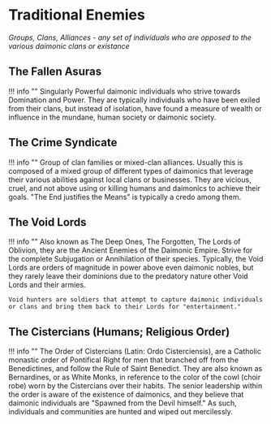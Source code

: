 # Traditional Enemies
*Groups, Clans, Alliances - any set of individuals who are opposed to the various daimonic clans or existance*

## The Fallen Asuras
!!! info ""
    Singularly Powerful daimonic individuals who strive towards Domination and Power.  They are typically individuals who have been exiled from their clans, but instead of isolation, have found a measure of wealth or influence in the mundane, human society or daimonic society.

## The Crime Syndicate
!!! info ""
    Group of clan families or mixed-clan alliances.  Usually this is composed of a mixed group of different types of daimonics that leverage their various abilities against local clans or businesses.   They are vicious, cruel, and not above using or killing humans and daimonics to achieve their goals.  "The End justifies the Means" is typically a credo among them.

## The Void Lords
!!! info ""
    Also known as The Deep Ones, The Forgotten, The Lords of Oblivion, they are the Ancient Enemies of the Daimonic Empire.  Strive for the complete Subjugation or Annihilation of their species.  Typically, the Void Lords are orders of magnitude in power above even daimonic nobles, but they rarely leave their dominions due to the predatory nature other Void Lords and their armies.  

    Void hunters are soldiers that attempt to capture daimonic individuals or clans and bring them back to their Lords for "entertainment."

## The Cistercians (Humans; Religious Order)
!!! info ""
    The Order of Cistercians (Latin: Ordo Cisterciensis), are a Catholic monastic order of Pontifical Right for men that branched off from the Benedictines, and follow the Rule of Saint Benedict. They are also known as Bernardines, or as White Monks, in reference to the color of the cowl (choir robe) worn by the Cistercians over their habits.  The senior leadership within the order is aware of the existence of daimonics, and they believe that daimonic individuals are "Spawned from the Devil himself."  As such, individuals and communities are hunted and wiped out mercilessly.
